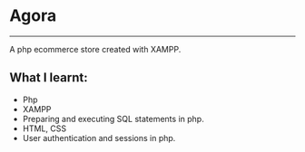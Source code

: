 
# Agora
---

A php ecommerce store created with XAMPP.

## What I learnt:

- Php
- XAMPP
- Preparing and executing SQL statements in php.
- HTML, CSS
- User authentication and sessions in php.

